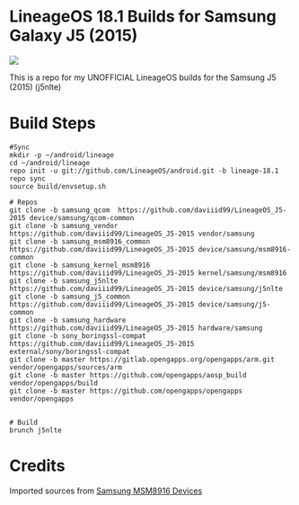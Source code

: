 # LineageOS 18.1 Builds for  Samsung Galaxy J5 (2015)

<img src="https://github.com/daviiid99/LineageOS_J5-2015/blob/main/logo.png">

This is a repo for my UNOFFICIAL LineageOS builds for the Samsung J5 (2015) (j5nlte)


# Build Steps
```
#Sync
mkdir -p ~/android/lineage
cd ~/android/lineage
repo init -u git://github.com/LineageOS/android.git -b lineage-18.1
repo sync
source build/envsetup.sh

# Repos
git clone -b samsung_qcom  https://github.com/daviiid99/LineageOS_J5-2015 device/samsung/qcom-common
git clone -b samsung_vendor  https://github.com/daviiid99/LineageOS_J5-2015 vendor/samsung
git clone -b samsung_msm8916_common  https://github.com/daviiid99/LineageOS_J5-2015 device/samsung/msm8916-common
git clone -b samsung_kernel_msm8916  https://github.com/daviiid99/LineageOS_J5-2015 kernel/samsung/msm8916
git clone -b samsung_j5nlte  https://github.com/daviiid99/LineageOS_J5-2015 device/samsung/j5nlte
git clone -b samsung_j5_common https://github.com/daviiid99/LineageOS_J5-2015 device/samsung/j5-common
git clone -b samsung_hardware  https://github.com/daviiid99/LineageOS_J5-2015 hardware/samsung
git clone -b sony_boringssl-compat https://github.com/daviiid99/LineageOS_J5-2015 external/sony/boringssl-compat
git clone -b master https://gitlab.opengapps.org/opengapps/arm.git vendor/opengapps/sources/arm
git clone -b master https://github.com/opengapps/aosp_build vendor/opengapps/build
git clone -b master https://github.com/opengapps/opengapps vendor/opengapps


# Build
brunch j5nlte
```

# Credits
Imported sources from <a href="https://github.com/Galaxy-MSM8916">Samsung MSM8916 Devices</a>
